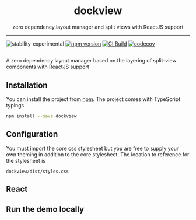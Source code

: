 <div align="center">
<h1>dockview</h1>

<p>zero dependency layout manager and split views with ReactJS support</p>

</div>

---

![stability-experimental](https://img.shields.io/badge/stability-experimental-orange.svg)
[![npm version](https://badge.fury.io/js/dockview.svg)](https://www.npmjs.com/package/dockview)
[![CI Build](https://github.com/mathuo/splitview/workflows/CI/badge.svg)](https://github.com/mathuo/splitview/actions?query=workflow%3ACI)
[![codecov](https://codecov.io/gh/mathuo/splitview/branch/master/graph/badge.svg?token=BF083TK64H)](https://codecov.io/gh/mathuo/splitview/branch/master)

##

A zero dependency layout manager based on the layering of split-view components with ReactJS support

## Installation
You can install the project from [npm](https://www.npmjs.com/package/dockview). The project comes with TypeScript typings.

```bash
npm install --save dockview
```

## Configuration

You must import the core css stylesheet but you are free to supply your own theming in addition to the core stylesheet. The location to reference for the stylesheet is

```
dockview/dist/styles.css
```

## React

## Run the demo locally